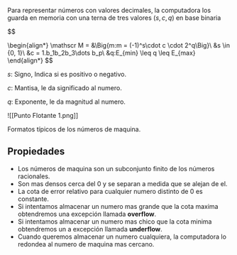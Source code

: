 Para representar números con valores decimales, la computadora los guarda en memoria con una terna de tres valores $(s, c, q)$ en base binaria

$$

\begin{align*}
\mathscr M = &\Big\{m:m = (-1)^s\cdot c \cdot 2^q\Big\}\\
&s \in \{0, 1\}\\
&c = 1.b_1b_2b_3\dots b_p\\
&q:E_{min} \leq q \leq E_{max}
\end{align*}
$$

$s:$ Signo, Indica si es positivo o negativo.

$c:$ Mantisa, le da significado al numero.

$q:$ Exponente, le da magnitud al numero.

![[Punto Flotante 1.png]]

Formatos típicos de los números de maquina.

## Propiedades

- Los números de maquina son un subconjunto finito de los números racionales.
- Son mas densos cerca del $0$ y se separan a medida que se alejan de el.
- La cota de error relativo para cualquier numero distinto de $0$ es constante.
- Si intentamos almacenar un numero mas grande que la cota maxima obtendremos una excepción llamada **overflow**.
- Si intentamos almacenar un numero mas chico que la cota minima obtendremos un a excepción llamada **underflow**.
- Cuando queremos almacenar un numero cualquiera, la computadora lo redondea al numero de maquina mas cercano.
